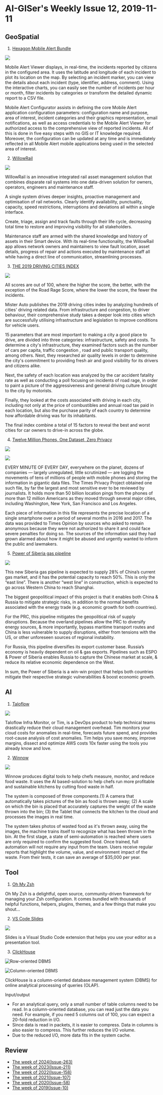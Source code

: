 # AI-GISer's Weekly Issue 12, 2019-11-11

## GeoSpatial

1. [Hexagon Mobile Alert Bundle](https://hexagongeospatial.force.com/mappexchange/#/apps/a0q6A000000a0vXQAQ)

![](https://www.hexagongeospatial.com/-/media/Images/Hexagon/Hexagon%20Core/Geospatial/Smart-MApps/Mobile-Alert/mobile_alert_viewer_screenshot.ashx?h=169&w=300&la=en&hash=CBA1944F90ED556D01375469B72DC03E)

Mobile Alert Viewer displays, in real-time, the incidents reported by citizens in the configured area. It uses the latitude and longitude of each incident to plot its location on the map. By selecting an incident marker, you can view the details about each incident (type, identifier, address, comment). Using the interactive charts, you can easily see the number of incidents per hour or month, filter incidents by categories or transform the detailed dynamic report to a CSV file.

Mobile Alert Configurator assists in defining the core Mobile Alert application configuration parameters: configuration name and purpose, area of interest, incident categories and their graphics representation, email notifications, as well as access credentials to the Mobile Alert Viewer for authorized access to the comprehensive view of reported incidents. All of this is done in five easy steps with no GIS or IT knowledge required. Moreover, the configuration can be updated at any time and is immediately reflected in all Mobile Alert mobile applications being used in the selected area of interest.

2. [WillowRail](https://www.willowrail.com/)

![](https://www.willowrail.com/wp-content/uploads/elementor/thumbs/02-Corrective-Maintenance-2-optimized-1-ofo8j2rfeg28wu22422rq22o0o1z1qienczovx5t6o.png)

WillowRail is an innovative integrated rail asset management solution that combines disparate rail systems into one data-driven solution for owners, operators, engineers and maintenance staff.

A single system drives deeper insights, proactive management and optimisation of rail networks. Clearly identify availability, punctuality, capacity, speed restrictions, interruptions and deviations all within a single interface.

Create, triage, assign and track faults through their life cycle, decreasing total time to restore and improving visibility for all stakeholders.

Maintenance staff are armed with the shared knowledge and history of assets in their Smart device. With its real-time functionality, the WillowRail app allows network owners and maintainers to view fault location, asset details, progress of repair and actions executed by maintenance staff all while having a direct line of communication, streamlining processes.

3. [THE 2019 DRIVING CITIES INDEX](https://www.mister-auto.co.uk/driving-cities-index/)

![](../images/issue-12-1.png)

All scores are out of 100, where the higher the score, the better, with the exception of the Road Rage Score, where the lower the score, the fewer the incidents.

Mister Auto publishes the 2019 driving cities index by analyzing hundreds of cities' driving related data. From infrastructure and congestion, to driver behaviour, their comprehensive study takes a deeper look into cities which are successfully utilising infrastructure and legislation to improve conditions for vehicle users.

15 parameters that are most important to making a city a good place to drive, are divided into three categories: infrastructure, safety and costs. To determine a city's infrastructure, they examined factors such as the number of cars per capita, traffic congestion , road and public transport quality, among others. Next, they researched air quality levels in order to determine the city's commitment to providing fresh air and good visibility for its drivers and citizens alike.

Next, the safety of each location was analyzed by the car accident fatality rate as well as conducting a poll focusing on incidents of road rage, in order to paint a picture of the aggressiveness and general driving culture brought to the city by motorists.

Finally, they looked at the costs associated with driving in each city, including not only at the price of combustibles and annual road tax paid in each location, but also the purchase parity of each country to determine how affordable driving was for its inhabitants.

The final index combine a total of 15 factors to reveal the best and worst cities for car owners to drive-in across the globe.

4. [Twelve Million Phones, One Dataset, Zero Privacy](https://www.nytimes.com/interactive/2019/12/19/opinion/location-tracking-cell-phone.html)

![](https://miro.medium.com/max/4448/1*_GXfUEtkrsGnCMo0LYrXjg.png)

![](https://dgit.com/wp-content/uploads/2019/12/pentagon-1024x521.jpg)

EVERY MINUTE OF EVERY DAY, everywhere on the planet, dozens of companies — largely unregulated, little scrutinized — are logging the movements of tens of millions of people with mobile phones and storing the information in gigantic data files. The Times Privacy Project obtained one such file, by far the largest and most sensitive ever to be reviewed by journalists. It holds more than 50 billion location pings from the phones of more than 12 million Americans as they moved through several major cities, including Washington, New York, San Francisco and Los Angeles.

Each piece of information in this file represents the precise location of a single smartphone over a period of several months in 2016 and 2017. The data was provided to Times Opinion by sources who asked to remain anonymous because they were not authorized to share it and could face severe penalties for doing so. The sources of the information said they had grown alarmed about how it might be abused and urgently wanted to inform the public and lawmakers.

5. [Power of Siberia gas pipeline](https://www.quora.com/How-will-the-power-of-Siberia-gas-pipeline-that-Putin-and-Xi-just-launched-affect-the-global-energy-industry-and-geopolitics)

![](https://qph.fs.quoracdn.net/main-qimg-394db6613e3a122c25601d72fd9fc662)

This new Siberia gas pipeline is expected to supply 28% of China’s current gas market, and it has the potential capacity to reach 50%. This is only the “east line”. There is another “west line” in construction, which is expected to go across Western China to reach Shanghai.

The biggest geopolitical impact of this project is that it enables both China & Russia to mitigate strategic risks, in addition to the normal benefits associated with the energy trade (e.g. economic growth for both countries).

For the PRC, this pipeline mitigates the geopolitical risk of supply disruptions. Because the overland pipelines allow the PRC to diversify energy sources, & more importantly, bypass maritime transport routes and China is less vulnerable to supply disruptions, either from tensions with the US, or other unforeseen sources of regional instability.

For Russia, this pipeline diversifies its export customer base. Russia’s economy is heavily dependent on oil & gas exports. Pipelines such as ESPO & Power of Siberia enables Russia to capture the Chinese market at scale, & reduce its relative economic dependence on the West.

In sum, the Power of Siberia is a win-win project that helps both countries mitigate their respective strategic vulnerabilities & boost economic growth.

## AI

1. [Taloflow](https://www.taloflow.ai/)

![](https://uploads-ssl.webflow.com/5c553e9fc3ddd3400fe58821/5e78ee17ec779e1e823e7481_margingraphic.png)

Taloflow Infra Monitor, or Tim, is a DevOps product to help technical teams drastically reduce their cloud management overhead. Tim monitors your cloud costs for anomalies in real-time, forecasts future spend, and provides root-cause analysis of cost anomalies. Tim helps you save money, improve margins, dissect and optimize AWS costs 10x faster using the tools you already know and love.

2. [Winnow](https://www.winnowsolutions.com/)

![](https://www.winnowsolutions.com/hubfs/giphy.gif)

Winnow produces digital tools to help chefs measure, monitor, and reduce food waste. It uses the AI based-solution to help chefs run more profitable and sustainable kitchens by cutting food waste in half.

The system is composed of three components.(1) A camera that automatically takes pictures of the bin as food is thrown away; (2) A scale on which the bin is placed that accurately captures the weight of the waste thrown into the bin; (3) the Tablet that connects the kitchen to the cloud and processes the images in real time.

The system takes photos of wasted food as it's thrown away, using the images, the machine trains itself to recognize what has been thrown in the bin. At the first stage, a state of semi-automation is reached where users are only required to confirm the suggested food. Once trained, full automation will not require any input from the team. Users receive regular reports that highlight the volume, value, and environment impact of the waste. From their tests, it can save an average of \$35,000 per year.

## Tool

1. [Oh My Zsh](https://github.com/ohmyzsh/ohmyzsh/)

Oh My Zsh is a delightful, open source, community-driven framework for managing your Zsh configuration. It comes bundled with thousands of helpful functions, helpers, plugins, themes, and a few things that make you shout...

2. [VS Code Slides](https://github.com/nicoespeon/vscode-slides)

![](https://github.com/nicoespeon/vscode-slides/raw/master/assets/showcase.gif?raw=true)

Slides is a Visual Studio Code extension that helps you use your editor as a presentation tool.

3. [ClickHouse](https://github.com/ClickHouse/ClickHouse)

![Row-oriented DBMS](https://clickhouse.tech/docs/en/images/row_oriented.gif)

![Column-oriented DBMS](https://clickhouse.tech/docs/en/images/column_oriented.gif)

ClickHouse is a column-oriented database management system (DBMS) for online analytical processing of queries (OLAP).

Input/output

- For an analytical query, only a small number of table columns need to be read. In a column-oriented database, you can read just the data you need. For example, if you need 5 columns out of 100, you can expect a 20-fold reduction in I/O.
- Since data is read in packets, it is easier to compress. Data in columns is also easier to compress. This further reduces the I/O volume.
- Due to the reduced I/O, more data fits in the system cache.

## Review

- [The week of 2024(Issue-263)](../2024/issue-263.md)
- [The week of 2023(Issue-211)](../2023/issue-211.md)
- [The week of 2022(Issue-158)](../2022/issue-158.md)
- [The week of 2021(Issue-107)](../2021/issue-107.md)
- [The week of 2020(Issue-58)](../2020/issue-58.md)
- [The week of 2019(Issue-10)](../2019/issue-10.md)
